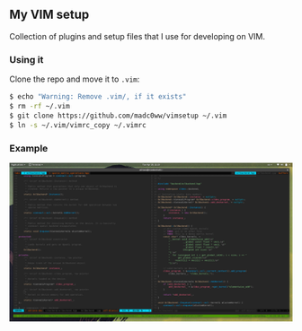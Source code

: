 ## My VIM setup

Collection of plugins and setup files that I use for developing on VIM.

### Using it

Clone the repo and move it to `.vim`:

```bash
$ echo "Warning: Remove .vim/, if it exists"
$ rm -rf ~/.vim
$ git clone https://github.com/madc0ww/vimsetup ~/.vim
$ ln -s ~/.vim/vimrc_copy ~/.vimrc
```

### Example

![My vim setup](/images/example.png)
